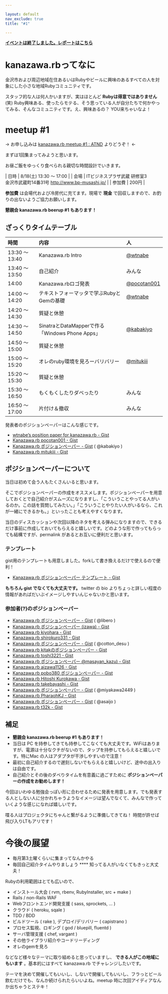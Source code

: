 ```yaml
---

layout: default
nav_exclude: true
title: "#1"

---
```


<p>
<a href="./report"><strong>イベントは終了しました。レポートはこちら</strong></a></p>

kanazawa.rbってなに
===================

金沢市および周辺地域在住あるいはRubyやビールに興味のあるすべての人を対象にした小さな地域Rubyコミュニティです。

スタッフ的な人は何人かいますが、実はほとんど
**Rubyは得意ではありません** (笑)
Ruby興味ある、使ったらモテる、そう思っている人が自分たちで何かやってみる、そんなコミュニティです。え、興味あるの？
YOU来ちゃいなよ！

meetup #1
==========

→ お申し込みは [kanazawa.rb meetup #1 : ATND](http://atnd.org/events/31034) よりどうぞ！ ←

まずは1回集まってみようと思います。

お昼ご飯をゆっくり食べられる親切な時間設計でいきます。


| 日時   | 8/18(土) 13:30 〜 17:00 |
| 会場   | ITビジネスプラザ武蔵 研修室3<br>金沢市武蔵町14番31号 <a href="http://www.bp-musashi.jp/">http://www.bp-musashi.jp/</a> |
| 参加費 | 200円 |


**参加費** は会場代および冷房代に充てます。現場で **現金**
で回収しますので、お釣りの出ないようご協力お願いします。

**懇親会 kanazawa.rb beerup #1 もあります！**

ざっくりタイムテーブル
----------------------

 |時間            | 内容                                             |人 |
 |:---------------|:-------------------------------------------------|:----------------------------------------------------------|
 |13:30 〜 13:40  | Kanazawa.rb Intro                                |<a href="https://twitter.com/wtnabe">@wtnabe</a> |
 |13:40 〜 13:50  | 自己紹介                                         |みんな |
 |14:00           | Kanazawa.rbロゴ発表                              |<a href="https://twitter.com/pocotan001">@pocotan001</a> |
 |14:00 〜 14:20  | テキストフォーマッタで学ぶRubyとGemの基礎        |<a href="https://twitter.com/wtnabe">@wtnabe</a> |
 |14:20 〜 14:30  | 質疑と休憩                                       | |
 |14:30 〜 14:50  | SinatraとDataMapperで作る「Windows Phone Apps」  |<a href="https://twitter.com/kabakiyo">@kabakiyo</a> |
 |14:50 〜 15:00  | 質疑と休憩                                       | |
 |15:00 〜 15:20  | オレのruby環境を見ろーバリバリー                 |<a href="https://twitter.com/mitukiii">@mitukiii</a> |
 |15:20 〜 15:30  | 質疑と休憩                                       | |
 |15:30 〜 16:50  | もくもくしたりダベったり                         |みんな |
 |16:50 〜 17:00  | 片付け＆撤収                                     |みんな |

発表者のポジションペーパーはこんな感じです。

* [wtnabe’s position paper for kanazawa.rb - Gist](https://gist.github.com/3176363)
* [Kanazawa.rb pocotan001 - Gist](https://gist.github.com/31ed5ed489c107c3080e)
* [Kanazawa.rb ポジションペーパー - Gist](https://gist.github.com/59179d14e515bcfdfa75) ( @kabakiyo )
* [Kanazawa.rb mitukiii - Gist](https://gist.github.com/f5aed1a1244a9bc82c5b)

ポジションペーパーについて
--------------------------

当日は初めて会う人もたくさんいると思います。

そこでポジションペーパーの作成をオススメします。ポジションペーパーを用意しておくとで自己紹介がスムーズになりますし、「こういうことやってる人がいるのか。この話を質問してみたい。」「こういうことやりたい人がいるなら、これが一緒にできるかも。」といったことも考えやすくなります。

当日のディスカッションや次回以降のネタを考える弾みになりますので、できるだけ事前に作成しておいてもらえると嬉しいです。どのような形で作ってもらっても結構ですが、permalink
があるとお互いに便利だと思います。

### テンプレート

gist用のテンプレートも用意しました。forkして書き換えるだけで使えるので便利！

* [Kanazawa.rb ポジションペーパー テンプレート - Gist](https://gist.github.com/5a523ec3180002229a32)

**もちろん gist でなくても大丈夫です。** twitter の bio
よりちょっと詳しい程度の情報があればだいぶイメージしやすいんじゃないかと思います。

### 参加者(?)のポジションペーパー

- [Kanazawa.rb ポジションペーパー - Gist](https://gist.github.com/c030f92624fd35a32ccc) ( @libero )
- [Kanazawa.rb ポジションペーパー (izawa) - Gist](https://gist.github.com/a74c7472a3d745ad6460)
- [Kanazawa.rb kiyohara - Gist](https://gist.github.com/2d030661c9115813dc1f)
- [Kanazawa.rb shirokuro331 - Gist](https://gist.github.com/21f74f9a83e626f0fcbb)
- [Kanazawa.rb ポジションペーパー - Gist](https://gist.github.com/84e50189a8e643b4cb96) ( @cotton\_desu )
- [Kanazawa.rb kitakのポジションペーパー - Gist](https://gist.github.com/1ff61592bf93bbbc9849)
- [Kanazawa.rb toshi3221 - Gist](https://gist.github.com/1382e3e18cfab7c16b91)
- [Kanazawa.rb ポジションペーパー @masayan\_kazu) - Gist](https://gist.github.com/ec47281fffbb9268dad4)
- [Kanazawa.rb aizawa1126 - Gist](https://gist.github.com/3377956)
- [Kanazawa.rb pobo380 ポジションペーパー - Gist](https://gist.github.com/8d97884bcf53815036d7)
- [Kanazawa.rb Hitoshi Kurokawa - Gist](https://gist.github.com/a3d6c7088ef8f4d7a314)
- [Kanazawa.rb takebayashi - Gist](https://gist.github.com/817f5c5f81d5e4d0353a)
- [Kanazawa.rb ポジションペーパー - Gist](https://gist.github.com/7b84a5da318e80d7bdbf) ( @miyakawa2449 )
- [Kanazawa.rb PharaohKJ - Gist](https://gist.github.com/216f1e420cdd317651c1)
- [Kanazawa.rb ポジションペーパー - Gist](https://gist.github.com/9a898208ebc54320673e) ( @asaijo )
- [Kanazawa.rb t32k - Gist](https://gist.github.com/68bc35ff5b094cc74f41)

補足
----

* **懇親会 kanazawa.rb beerup #1 もあります！**
* 当日は PC を持参してきても持参してこなくても大丈夫です。WiFiはありますが、電源は十分なクチがないので、タップを持参してもらえると嬉しいです。特にMac の人はアダプタが干渉しやすいので注意！
* 最初に自己紹介するので遅刻しないでもらえると嬉しいけど、途中の出入りは自由です。
* 自己紹介とその後のダベりタイムを有意義に過ごすために **ポジションペーパーの作成をお勧めします！**

今回はいわゆる勉強会っぽい形に合わせるために発表を用意します。でも発表する人としない人に分かれちゃうようなイメージは望んでなくて、みんなで作っていくような感じになれば嬉しいです。

喋る人はプロジェクタにちゃんと繋がるように準備してきてね！
時間が許せば飛び入りLTもアリです！

今後の展望
==========

* 毎月第3土曜くらいに集まってなんかやる
* 毎回自己紹介タイムやりましょう
**** 知ってる人がいなくてもきっと大丈夫！

Rubyの利用範囲はとても広いので、

* インストール大会 ( rvm, rbenv, RubyInstaller, src + make )
* Rails / non-Rails WAF
* Webフロントエンド開発支援 ( sass, sprockets, … )
* クラウド ( heroku, sqale )
* TDD / BDD
* ビルドツール ( rake ), デプロイ/デリバリー ( capistrano )
* プロセス監視、ロギング ( god / bluepill, fluentd )
* サーバ管理支援 ( chef, vargant )
* その他ライブラリ紹介やコードリーディング
* オレのgemを見ろ

などなど様々なテーマに取り組めると思っていますし、 **できる人がこの地域にもいます** 。基本的にはすべて kanazawa.rb でチャレンジしたいです。

テーマを決めて開催してもいいし、しないで開催してもいいし、フラっとビール飲むだけでも、なんか続けられたらいいよね。meetup
時に次回アイディアなんか出ちゃうとステキ！
